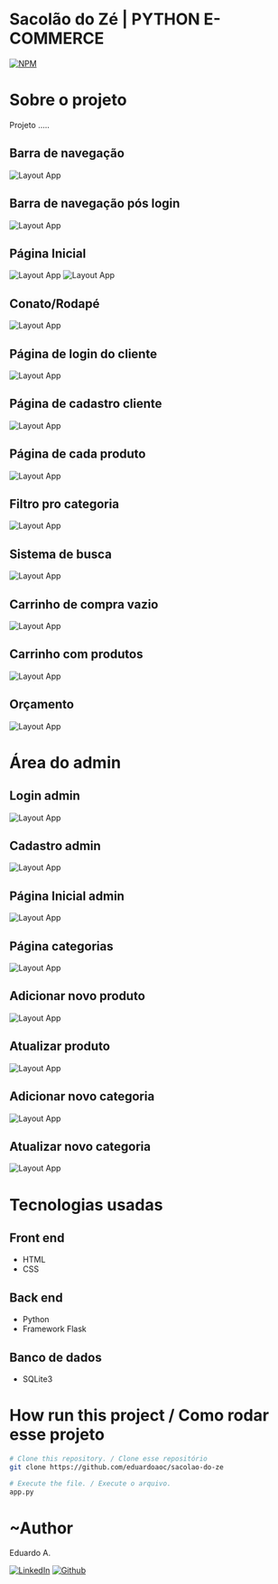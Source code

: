 # Sacolão do Zé | PYTHON E-COMMERCE

[![NPM](https://img.shields.io/npm/l/react)](https://github.com/eduardoaoc/sacolao-do-ze/blob/main/LICENSE) 

# Sobre o projeto
Projeto .....

## Barra de navegação
![Layout App](https://github.com/eduardoaoc/study-flask-ecommerce/blob/main/assets/navbar.jpeg/) 

## Barra de navegação pós login
![Layout App](https://github.com/eduardoaoc/study-flask-ecommerce/blob/main/assets/navbar-login.jpeg/) 

## Página Inicial
![Layout App](https://github.com/eduardoaoc/study-flask-ecommerce/blob/main/assets/homepage-1.jpeg/) 
![Layout App](https://github.com/eduardoaoc/study-flask-ecommerce/blob/main/assets/homepage-2.jpeg/) 
## Conato/Rodapé
![Layout App](https://github.com/eduardoaoc/study-flask-ecommerce/blob/main/assets/homepage-3.jpeg/) 

## Página de login do cliente
![Layout App](https://github.com/eduardoaoc/study-flask-ecommerce/blob/main/assets/login-cliente.jpeg/)

## Página de cadastro cliente
![Layout App](https://github.com/eduardoaoc/study-flask-ecommerce/blob/main/assets/cadastro-cliente.jpeg/)
## Página de cada produto 
![Layout App](https://github.com/eduardoaoc/study-flask-ecommerce/blob/main/assets/single-page.jpeg/)

## Filtro pro categoria
![Layout App](https://github.com/eduardoaoc/study-flask-ecommerce/blob/main/assets/filtro-por-categoria.jpeg/)

## Sistema de busca 
![Layout App](https://github.com/eduardoaoc/study-flask-ecommerce/blob/main/assets/resultados.jpeg/)

## Carrinho de compra vazio
![Layout App](https://github.com/eduardoaoc/study-flask-ecommerce/blob/main/assets/carrinho-vazio.jpeg/)

## Carrinho com produtos
![Layout App](https://github.com/eduardoaoc/study-flask-ecommerce/blob/main/assets/pagina-carrinho-cheio.jpeg/)

## Orçamento 
![Layout App](https://github.com/eduardoaoc/study-flask-ecommerce/blob/main/assets/orçamento.jpeg/)

# Área do admin
## Login admin
![Layout App](https://github.com/eduardoaoc/study-flask-ecommerce/blob/main/assets/login-admin.jpeg/)

## Cadastro admin
![Layout App](https://github.com/eduardoaoc/sacolao-do-ze/blob/main/assets/admin-cadastro.jpeg/)

## Página Inicial admin 
![Layout App](https://github.com/eduardoaoc/sacolao-do-ze/blob/main/assets/admin.jpeg/)

## Página categorias
![Layout App](https://github.com/eduardoaoc/sacolao-do-ze/blob/main/assets/admin-categorias.jpeg/)

## Adicionar novo produto
![Layout App](https://github.com/eduardoaoc/sacolao-do-ze/blob/main/assets/adc-produto.jpeg/)

## Atualizar produto
![Layout App](https://github.com/eduardoaoc/sacolao-do-ze/blob/main/assets/admin-atualizar-produto.jpeg/)

## Adicionar novo categoria 
![Layout App](https://github.com/eduardoaoc/sacolao-do-ze/blob/main/assets/admin-adc-categoria.jpeg/)
## Atualizar novo categoria 
![Layout App](https://github.com/eduardoaoc/sacolao-do-ze/blob/main/assets/admin-atualizar-categoria.jpeg/)



# Tecnologias usadas

## Front end
- HTML
- CSS

## Back end
- Python
- Framework Flask

## Banco de dados
- SQLite3


# How run this project / Como rodar esse projeto

```bash
# Clone this repository. / Clone esse repositório
git clone https://github.com/eduardoaoc/sacolao-do-ze

# Execute the file. / Execute o arquivo.
app.py
```


# ~Author 

Eduardo A.

 [![LinkedIn](https://img.shields.io/badge/LinkedIn-%230077B5.svg?&style=flat-square&logo=linkedin&logoColor=white)](https://www.linkedin.com/in/eduardo-augusto-41436b233/) 
 [![Github](https://img.shields.io/github/followers/eduardoaoc?style=social)](https://github.com/eduardoaoc)